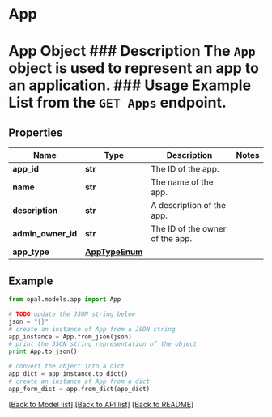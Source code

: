 # App

# App Object ### Description The `App` object is used to represent an app to an application.  ### Usage Example List from the `GET Apps` endpoint.

## Properties

Name | Type | Description | Notes
------------ | ------------- | ------------- | -------------
**app_id** | **str** | The ID of the app. | 
**name** | **str** | The name of the app. | 
**description** | **str** | A description of the app. | 
**admin_owner_id** | **str** | The ID of the owner of the app. | 
**app_type** | [**AppTypeEnum**](AppTypeEnum.md) |  | 

## Example

```python
from opal.models.app import App

# TODO update the JSON string below
json = "{}"
# create an instance of App from a JSON string
app_instance = App.from_json(json)
# print the JSON string representation of the object
print App.to_json()

# convert the object into a dict
app_dict = app_instance.to_dict()
# create an instance of App from a dict
app_form_dict = app.from_dict(app_dict)
```
[[Back to Model list]](../README.md#documentation-for-models) [[Back to API list]](../README.md#documentation-for-api-endpoints) [[Back to README]](../README.md)


